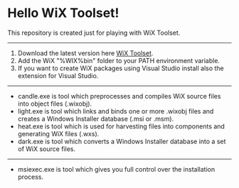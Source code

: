 # Hello WiX Toolset!

This repository is created just for playing with WiX Toolset.

***

1. Download the latest version here [WiX Toolset](http://wixtoolset.org).
2. Add the WiX "%WIX%bin" folder to your PATH environment variable.
3. If you want to create WiX packages using Visual Studio install also the extension for Visual Studio.

***

* candle.exe is tool which preprocesses and compiles WiX source files into object files (.wixobj).
* light.exe is tool which links and binds one or more .wixobj files and creates a Windows Installer database (.msi or .msm).
* heat.exe is tool which is used for harvesting files into components and generating WiX files (.wxs).
* dark.exe is tool which converts a Windows Installer database into a set of WiX source files.

***

* msiexec.exe is tool which gives you full control over the installation process.
